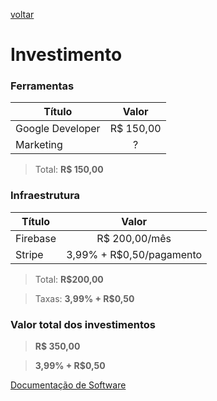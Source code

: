[voltar](../README.md)

# Investimento

### Ferramentas
|        Título     |     Valor     |
| ----------------- | :-----------: |
| Google Developer  |   R$ 150,00   |
| Marketing         |       ?       |
> Total: **R$ 150,00**

### Infraestrutura
|        Título     |           Valor          |
| ----------------- | :----------------------: |
| Firebase          |       R$ 200,00/mês      |
| Stripe            | 3,99% + R$0,50/pagamento |

> Total: **R$200,00**

> Taxas: **3,99% + R$0,50**

### Valor total dos investimentos
> **R$ 350,00**

> **3,99% + R$0,50**

[Documentação de Software](./Documentacao_de_software.md)